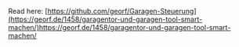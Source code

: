 Read here: [https://github.com/georf/Garagen-Steuerung](https://georf.de/1458/garagentor-und-garagen-tool-smart-machen/)https://georf.de/1458/garagentor-und-garagen-tool-smart-machen/
